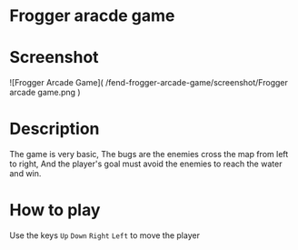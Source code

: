 Frogger aracde game
===============================
# Screenshot
![Frogger Arcade Game]( /fend-frogger-arcade-game/screenshot/Frogger arcade game.png )
# Description
The game is very basic, The bugs are the enemies cross the map from left to right, And the player's goal must avoid the enemies to reach the water and win.
# How to play
Use the keys `Up` `Down` `Right` `Left` to move the player

